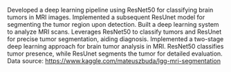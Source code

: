 Developed a deep learning pipeline using ResNet50 for classifying brain tumors in MRI images. Implemented a subsequent ResUnet model for segmenting the tumor region upon detection.
 Built a deep learning system to analyze MRI scans. Leverages ResNet50 to classify tumors and ResUnet for precise tumor segmentation, aiding diagnosis.
Implemented a two-stage deep learning approach for brain tumor analysis in MRI. ResNet50 classifies tumor presence, while ResUnet segments the tumor for detailed evaluation.
Data source: https://www.kaggle.com/mateuszbuda/lgg-mri-segmentation
